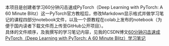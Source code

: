 本项目是创建者学习60分钟闪击速成PyTorch（Deep Learning with PyTorch: A 60 Minute Blitz）这一PyTorch官方教程后，修改Markdown显示格式并做学习笔记的课程四部分notebook文件，以及一个原教程在colab上发布的notebook（为便于国内读者下载文件而上传至GitHub公开项目）。  
具体的文件顺序，及我撰写的学习笔记内容，见我的CSDN博文[60分钟闪击速成PyTorch（Deep Learning with PyTorch: A 60 Minute Blitz）学习笔记](https://blog.csdn.net/PolarisRisingWar/article/details/116069338)